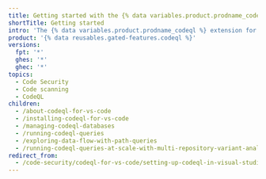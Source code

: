 ```yaml
---
title: Getting started with the {% data variables.product.prodname_codeql %} for Visual Studio Code extension
shortTitle: Getting started
intro: 'The {% data variables.product.prodname_codeql %} extension for {% data variables.product.prodname_vscode %} makes it easy to run a query to find problems in codebases.'
product: '{% data reusables.gated-features.codeql %}'
versions:
  fpt: '*'
  ghes: '*'
  ghec: '*'
topics:
  - Code Security
  - Code scanning
  - CodeQL
children:
  - /about-codeql-for-vs-code
  - /installing-codeql-for-vs-code
  - /managing-codeql-databases
  - /running-codeql-queries
  - /exploring-data-flow-with-path-queries
  - /running-codeql-queries-at-scale-with-multi-repository-variant-analysis
redirect_from:
  - /code-security/codeql-for-vs-code/setting-up-codeql-in-visual-studio-code
---
```

